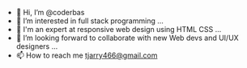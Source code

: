 - 👋 Hi, I’m @coderbas
- 👀 I’m interested in full stack programming ...
- 🌱 I'm an expert at responsive web design using HTML CSS  ...
- 💞️ I’m looking forward to collaborate with new Web devs and UI/UX designers ...
- 📫 How to reach me tjarry466@gmail.com

<!---
coderbas/coderbas is a ✨ special ✨ repository because its `README.md` (this file) appears on your GitHub profile.
You can click the Preview link to take a look at your changes.
--->
